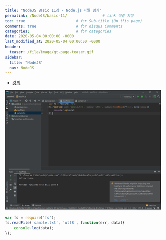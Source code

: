 ```yaml
---
title: "NodeJS Basic 11강 - Node.js 파일 읽기"
permalink: /NodeJS/basic-11/                # link 직접 지정
toc: true                       # for Sub-title (On this page)
comments: true                  # for disqus Comments
categories:                     # for categories
date: 2020-05-04 00:00:00 -0000
last_modified_at: 2020-05-04 00:00:00 -0000
header:
  teaser: /file/image/qt-page-teaser.gif
sidebar:
  title: "NodeJS"
  nav: NodeJS
---
```


* [강의](https://opentutorials.org/course/3332/21048)

![](/file/image/Nodejs-basic-11.png)

```js
var fs = require('fs');
fs.readFile('sample.txt', 'utf8', function(err, data){
    console.log(data);
});
```